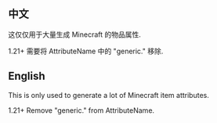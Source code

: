 ## 中文

这仅仅用于大量生成 Minecraft 的物品属性.

1.21+ 需要将 AttributeName 中的 "generic." 移除.

## English

This is only used to generate a lot of Minecraft item attributes.

1.21+ Remove "generic." from AttributeName.
